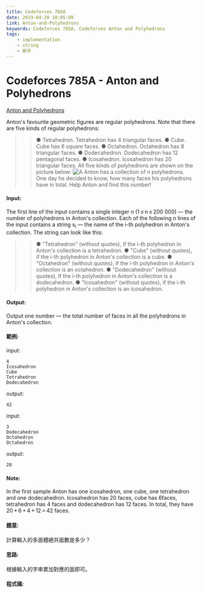 ```yaml
---
title: Codeforces 785A
date: 2019-04-20 18:05:09
link: Anton-and-Polyhedrons
keywords: Codeforces 785A, Codeforces Anton and Polyhedrons
tags:
    - implementation
    - string
    - 新手
---
```

# Codeforces 785A - Anton and Polyhedrons
[Anton and Polyhedrons](https://codeforces.com/problemset/problem/785/A)

Anton's favourite geometric figures are regular polyhedrons. Note that there are five kinds of regular polyhedrons:
<!-- more -->
>>● Tetrahedron. Tetrahedron has 4 triangular faces.
>>● Cube. Cube has 6 square faces.
>>● Octahedron. Octahedron has 8 triangular faces.
>>● Dodecahedron. Dodecahedron has 12 pentagonal faces.
>>● Icosahedron. Icosahedron has 20 triangular faces.
All five kinds of polyhedrons are shown on the picture below:
![A](A.PNG)
Anton has a collection of n polyhedrons. One day he decided to know, how many faces his polyhedrons have in total. Help Anton and find this number!

#### Input:
The first line of the input contains a single integer n (1 ≤ n ≤ 200 000) — the number of polyhedrons in Anton's collection.
Each of the following n lines of the input contains a string s<sub>i</sub> — the name of the i-th polyhedron in Anton's collection. 
The string can look like this:
>>● "Tetrahedron" (without quotes), if the i-th polyhedron in Anton's collection is a tetrahedron.
>>● "Cube" (without quotes), if the i-th polyhedron in Anton's collection is a cube.
>>● "Octahedron" (without quotes), if the i-th polyhedron in Anton's collection is an octahedron.
>>● "Dodecahedron" (without quotes), if the i-th polyhedron in Anton's collection is a dodecahedron.
>>● "Icosahedron" (without quotes), if the i-th polyhedron in Anton's collection is an icosahedron.

#### Output:
Output one number — the total number of faces in all the polyhedrons in Anton's collection.

#### 範例:
input:
```
4
Icosahedron
Cube
Tetrahedron
Dodecahedron
```
output:
```
42
```
input:
```
3
Dodecahedron
Octahedron
Octahedron
```
output:
```
28
```

#### Note:
In the first sample Anton has one icosahedron, one cube, one tetrahedron and one dodecahedron. Icosahedron has 20 faces, cube has 6faces, tetrahedron has 4 faces and dodecahedron has 12 faces. In total, they have 20 + 6 + 4 + 12 = 42 faces.

#### 題意:
計算輸入的多面體總共面數是多少？

#### 思路:
根據輸入的字串累加對應的面即可。

#### 程式碼:
<script src="https://gist.github.com/Daviswww/549840b54864ea08c6b80c319837adee.js"></script>

